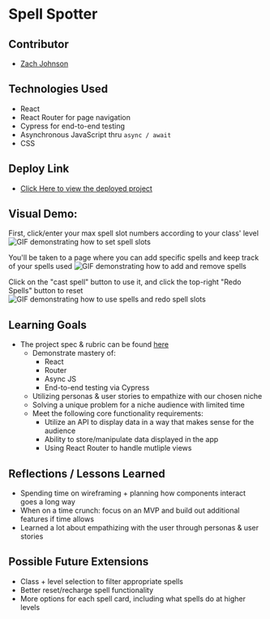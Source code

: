 # Spell Spotter

## Contributor
* [Zach Johnson](https://github.com/zachjjohns)

## Technologies Used
* React 
* React Router for page navigation
* Cypress for end-to-end testing
* Asynchronous JavaScript thru `async / await`
* CSS

## Deploy Link
* [Click Here to view the deployed project](https://spellspotter.surge.sh/)

## Visual Demo:

First, click/enter your max spell slot numbers according to your class' level
![GIF demonstrating how to set spell slots](https://media.giphy.com/media/DrYFognaa92ezXT3bz/giphy.gif)


You'll be taken to a page where you can add specific spells and keep track of your spells used
![GIF demonstrating how to add and remove spells](https://media.giphy.com/media/6aWh3rjBEKmsw3P1ko/giphy.gif)


Click on the "cast spell" button to use it, and click the top-right "Redo Spells" button to reset
![GIF demonstrating how to use spells and redo spell slots](https://media.giphy.com/media/VERSPAs07T0fPjSO8c/giphy.gif)

## Learning Goals
* The project spec & rubric can be found [here](https://frontend.turing.edu/projects/module-3/niche-audience.html)
  * Demonstrate mastery of:
    * React
    * Router
    * Async JS
    * End-to-end testing via Cypress  
  * Utilizing personas & user stories to empathize with our chosen niche
  * Solving a unique problem for a niche audience with limited time
  * Meet the following core functionality requirements:
    * Utilize an API to display data in a way that makes sense for the audience
    * Ability to store/manipulate data displayed in the app
    * Using React Router to handle mutliple views

## Reflections / Lessons Learned
* Spending time on wireframing + planning how components interact goes a long way
* When on a time crunch: focus on an MVP and build out additional features if time allows
* Learned a lot about empathizing with the user through personas & user stories

## Possible Future Extensions
* Class + level selection to filter appropriate spells
* Better reset/recharge spell functionality
* More options for each spell card, including what spells do at higher levels
